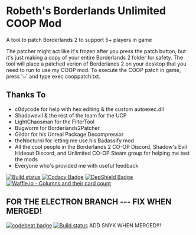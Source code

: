 # Robeth's Borderlands Unlimited COOP Mod
A tool to patch Borderlands 2 to support 5+ players in game

The patcher might act like it's frozen after you press the patch button, but it's just making a copy of your entire Borderlands 2 folder for safety. The tool will place a patched verion of Borderlands 2 on your desktop that you need to run to use my COOP mod. To execute the COOP patch in game, press '~' and type exec cooppatch.txt.

## Thanks To
- c0dycode for help with hex editing & the custom autoexec.dll
- Shadowevil & the rest of the team for the UCP
- LightChaosman for the FilterTool
- Bugworm for Borderlands2Patcher
- Gildor for his Unreal Package Decompressor
- theNocturni for letting me use his Badassify mod
- All the cool people in the Borderlands 2 CO-OP Discord, Shadow's Evil Hideout Discord, and Unlimited CO-OP Steam group for helping me test the mods
- Everyone who's provided me with useful feedback

[![Build status](https://ci.appveyor.com/api/projects/status/lhow6u9e4qaqsiqi/branch/master?svg=true)](https://ci.appveyor.com/project/Robeth/bl2-mp-mods/branch/master) [![Codacy Badge](https://api.codacy.com/project/badge/Grade/6c3b99d6864742fb9261f291bac3fd4a)](https://www.codacy.com/app/Robeth/BL2-MP-Mods?utm_source=github.com&amp;utm_medium=referral&amp;utm_content=RobethX/BL2-MP-Mods&amp;utm_campaign=Badge_Grade) [![DepShield Badge](https://depshield.sonatype.org/badges/RobethX/BL2-MP-Mods/depshield.svg)](https://depshield.github.io) [![Waffle.io - Columns and their card count](https://badge.waffle.io/RobethX/BL2-MP-Mods.svg?columns=To%20Do)](https://waffle.io/RobethX/BL2-MP-Mods)

## FOR THE ELECTRON BRANCH --- FIX WHEN MERGED!
[![codebeat badge](https://codebeat.co/badges/84f1d16b-3541-4ed2-9cf3-430826546f6d)](https://codebeat.co/projects/github-com-robethx-bl2-mp-mods-electron) 
[![Build status](https://ci.appveyor.com/api/projects/status/lhow6u9e4qaqsiqi/branch/master?svg=true)](https://ci.appveyor.com/project/Robeth/bl2-mp-mods/branch/electron)
ADD SNYK WHEN MERGED!!!
